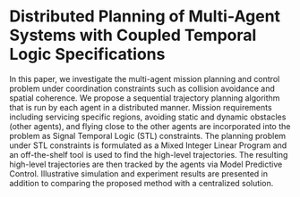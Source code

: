 # Distributed Planning of Multi-Agent Systems with Coupled Temporal Logic Specifications

In this paper, we investigate the multi-agent mission planning and control problem under
coordination constraints such as collision avoidance and spatial coherence. We propose a
sequential trajectory planning algorithm that is run by each agent in a distributed manner.
Mission requirements including servicing specific regions, avoiding static and dynamic obstacles
(other agents), and flying close to the other agents are incorporated into the problem as
Signal Temporal Logic (STL) constraints. The planning problem under STL constraints is
formulated as a Mixed Integer Linear Program and an off-the-shelf tool is used to find the
high-level trajectories. The resulting high-level trajectories are then tracked by the agents
via Model Predictive Control. Illustrative simulation and experiment results are presented in
addition to comparing the proposed method with a centralized solution.
